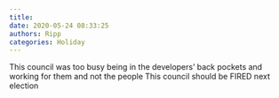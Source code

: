 ```yaml
---
title: 
date: 2020-05-24 08:33:25
authors: Ripp
categories: Holiday
---
```


 This council was too busy being in the developers’ back pockets and working for them and not the people
This council should be FIRED next election